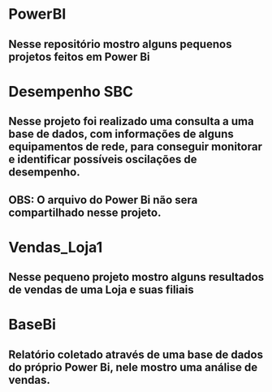 # PowerBI

## Nesse repositório mostro alguns pequenos projetos feitos em Power Bi

# Desempenho SBC
## Nesse projeto foi realizado uma consulta a uma base de dados, com informações de alguns equipamentos de rede, para conseguir monitorar e identificar possíveis oscilações de desempenho.
## OBS: O arquivo do Power Bi não sera compartilhado nesse projeto.

# Vendas_Loja1
## Nesse pequeno projeto mostro alguns resultados de vendas de uma Loja e suas filiais

# BaseBi
## Relatório coletado através de uma base de dados do próprio Power Bi, nele mostro uma análise de vendas.